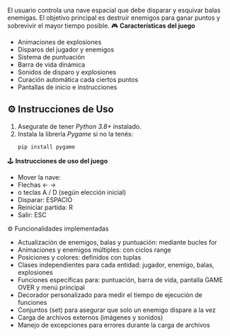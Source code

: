 El usuario controla una nave espacial que debe disparar y esquivar balas enemigas. El objetivo principal es destruir enemigos para ganar puntos y sobrevivir el mayor tiempo posible.
🎮 **Características del juego**
- Animaciones de explosiones
- Disparos del jugador y enemigos
- Sistema de puntuación
- Barra de vida dinámica
- Sonidos de disparo y explosiones
- Curación automática cada ciertos puntos
- Pantallas de inicio e instrucciones

## ⚙️ Instrucciones de Uso
1. Asegurate de tener *Python 3.8+* instalado.
2. Instala la librería *Pygame* si no la tenés:
   ```bash
   pip install pygame
   
🕹️ **Instrucciones de uso del juego**
- Mover la nave:
- Flechas ← →
- o teclas A / D (según elección inicial)
- Disparar: ESPACIO
- Reiniciar partida: R
- Salir: ESC

⚙️ Funcionalidades implementadas
- Actualización de enemigos, balas y puntuación: mediante bucles for
- Animaciones y enemigos múltiples: con ciclos range
- Posiciones y colores: definidos con tuplas
- Clases independientes para cada entidad: jugador, enemigo, balas, explosiones
- Funciones específicas para: puntuación, barra de vida, pantalla GAME OVER y menú principal
- Decorador personalizado para medir el tiempo de ejecución de funciones
- Conjuntos (set) para asegurar que solo un enemigo dispare a la vez
- Carga de archivos externos (imágenes y sonidos)
- Manejo de excepciones para errores durante la carga de archivos
